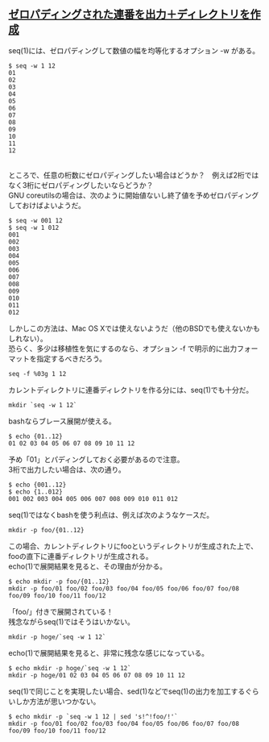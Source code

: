 ## [ゼロパディングされた連番を出力＋ディレクトリを作成](https://eel3.hatenablog.com/entry/20141220/1419030489)

seq(1)には、ゼロパディングして数値の幅を均等化するオプション -w がある。<br>

```
$ seq -w 1 12
01
02
03
04
05
06
07
08
09
10
11
12
```

<br>
ところで、任意の桁数にゼロパディングしたい場合はどうか？　例えば2桁ではなく3桁にゼロパディングしたいならどうか？<br>
GNU coreutilsの場合は、次のように開始値ないし終了値を予めゼロパディングしておけばよいようだ。<br>

```
$ seq -w 001 12
$ seq -w 1 012
001
002
003
004
005
006
007
008
009
010
011
012
```

しかしこの方法は、Mac OS Xでは使えないようだ（他のBSDでも使えないかもしれない）。<br>
恐らく、多少は移植性を気にするのなら、オプション -f で明示的に出力フォーマットを指定するべきだろう。<br>
```
seq -f %03g 1 12
```

カレントディレクトリに連番ディレクトリを作る分には、seq(1)でも十分だ。<br>
```
mkdir `seq -w 1 12`
```

bashならブレース展開が使える。<br>
```
$ echo {01..12}
01 02 03 04 05 06 07 08 09 10 11 12
```

予め「01」とパディングしておく必要があるので注意。<br>
3桁で出力したい場合は、次の通り。<br>
```
$ echo {001..12}
$ echo {1..012}
001 002 003 004 005 006 007 008 009 010 011 012
```

seq(1)ではなくbashを使う利点は、例えば次のようなケースだ。<br>
```
mkdir -p foo/{01..12}
```

この場合、カレントディレクトリにfooというディレクトリが生成された上で、fooの直下に連番ディレクトリが生成される。<br>
echo(1)で展開結果を見ると、その理由が分かる。<br>
```
$ echo mkdir -p foo/{01..12}
mkdir -p foo/01 foo/02 foo/03 foo/04 foo/05 foo/06 foo/07 foo/08 foo/09 foo/10 foo/11 foo/12
```

「foo/」付きで展開されている！<br>
残念ながらseq(1)ではそうはいかない。<br>
```
mkdir -p hoge/`seq -w 1 12`
```

echo(1)で展開結果を見ると、非常に残念な感じになっている。<br>
```
$ echo mkdir -p hoge/`seq -w 1 12`
mkdir -p hoge/01 02 03 04 05 06 07 08 09 10 11 12
```

seq(1)で同じことを実現したい場合、sed(1)などでseq(1)の出力を加工するぐらいしか方法が思いつかない。<br>
```
$ echo mkdir -p `seq -w 1 12 | sed 's!^!foo/!'`
mkdir -p foo/01 foo/02 foo/03 foo/04 foo/05 foo/06 foo/07 foo/08 foo/09 foo/10 foo/11 foo/12
```
